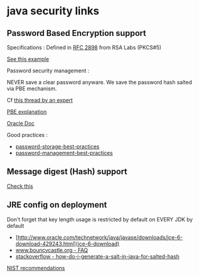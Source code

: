 # java security links

## Password Based Encryption support

Specifications :
Defined in [RFC 2898](http://www.ietf.org/rfc/rfc2898.txt) from RSA Labs (PKCS#5)

[See this example](http://stackoverflow.com/questions/992019/java-256-bit-aes-password-based-encryption)

Password security management :

NEVER save a clear password anyware. We save the password hash salted via PBE mechanism.

Cf [this thread by an expert](http://www.developpez.net/forums/d925885/java/general-java/apis/securite/utiliser-lalgorithme-pbe-aes-sha/)

[PBE explanation](http://en.wikipedia.org/wiki/PBKDF2)

[Oracle Doc](http://docs.oracle.com/javase/6/docs/technotes/guides/security/crypto/CryptoSpec.html#PBEEx)

Good practices :

- [password-storage-best-practices](http://www.unidevtech.com/index.php/2011/08/password-storage-best-practices/)
- [password-management-best-practices](http://hitachi-id.com/password-manager/docs/password-management-best-practices.html)

## Message digest (Hash) support

[Check this](http://docs.oracle.com/javase/6/docs/technotes/guides/security/crypto/CryptoSpec.html#MessageDigest)

## JRE config on deployment

Don't forget that key length usage is restricted by default on EVERY JDK by default

- [http://www.oracle.com/technetwork/java/javase/downloads/jce-6-download-429243.html](jce-6-download)
- [www.bouncycastle.org - FAQ](http://www.bouncycastle.org/wiki/display/JA1/Frequently+Asked+Questions)
- [stackoverflow - how-do-i-generate-a-salt-in-java-for-salted-hash](http://stackoverflow.com/questions/18142745/how-do-i-generate-a-salt-in-java-for-salted-hash)

[NIST recommendations](http://csrc.nist.gov/publications/nistpubs/800-132/nist-sp800-132.pdf)
